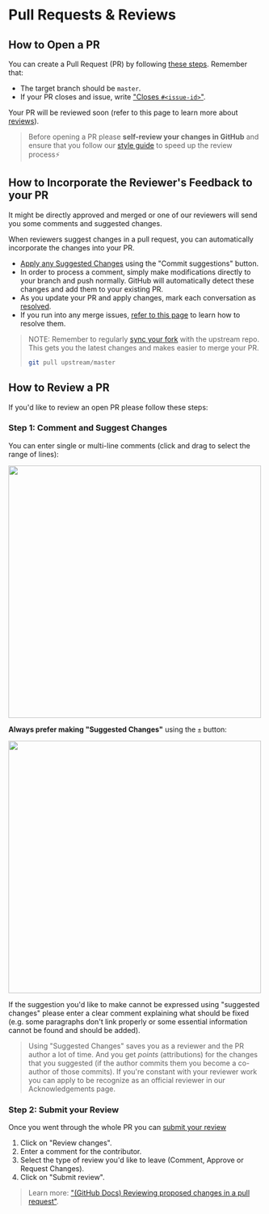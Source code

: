 # Pull Requests & Reviews

## How to Open a PR

You can create a Pull Request (PR) by following [these steps](https://docs.github.com/en/pull-requests/collaborating-with-pull-requests/proposing-changes-to-your-work-with-pull-requests/creating-a-pull-request-from-a-fork). Remember that:

- The target branch should be `master`.
- If your PR closes and issue, write ["Closes `#<issue-id>`"](https://docs.github.com/en/issues/tracking-your-work-with-issues/linking-a-pull-request-to-an-issue).

Your PR will be reviewed soon (refer to this page to learn more about [reviews](https://docs.github.com/en/pull-requests/collaborating-with-pull-requests/reviewing-changes-in-pull-requests/about-pull-request-reviews)).

> Before opening a PR please **self-review your changes in GitHub** and ensure that you follow our [style guide](5_Style_Guide.md) to speed up the review process⚡

## How to Incorporate the Reviewer's Feedback to your PR

It might be directly approved and merged or one of our reviewers will send you some comments and suggested changes.

When reviewers suggest changes in a pull request, you can automatically incorporate the changes into your PR.

- [Apply any Suggested Changes](https://docs.github.com/en/pull-requests/collaborating-with-pull-requests/reviewing-changes-in-pull-requests/incorporating-feedback-in-your-pull-request#applying-suggested-changes) using the "Commit suggestions" button.
- In order to process a comment, simply make modifications directly to your branch and push normally. GitHub will automatically detect these changes and add them to your existing PR.
- As you update your PR and apply changes, mark each conversation as [resolved](https://docs.github.com/en/github/collaborating-with-issues-and-pull-requests/commenting-on-a-pull-request#resolving-conversations).
- If you run into any merge issues, [refer to this page](https://docs.github.com/en/pull-requests/collaborating-with-pull-requests/addressing-merge-conflicts/about-merge-conflicts) to learn how to resolve them.

> NOTE: Remember to regularly [sync your fork](https://docs.github.com/en/pull-requests/collaborating-with-pull-requests/working-with-forks/syncing-a-fork) with the upstream repo. This gets you the latest changes and makes easier to merge your PR.
>
>  ```bash
>  git pull upstream/master
>  ```
>

## How to Review a PR

If you'd like to review an open PR please follow these steps:

### Step 1: Comment and Suggest Changes

You can enter single or multi-line comments (click and drag to select the range of lines):

<img src="/Images/hover-comment-icon.gif" width="500px"/>

**Always prefer making "Suggested Changes"** using the `±` button:

<img src="/Images/suggestion-block.png" width="500px"/>

If the suggestion you'd like to make cannot be expressed using "suggested changes" please enter a clear comment explaining what should be fixed (e.g. some paragraphs don't link properly or some essential information cannot be found and should be added).

> Using "Suggested Changes" saves you as a reviewer and the PR author a lot of time. And you get _points_ (attributions) for the changes that you suggested (if the author commits them you become a co-author of those commits). If you're constant with your reviewer work you can apply to be recognize as an official reviewer in our Acknowledgements page.

### Step 2: Submit your Review

Once you went through the whole PR you can [submit your review](https://docs.github.com/en/pull-requests/collaborating-with-pull-requests/reviewing-changes-in-pull-requests/reviewing-proposed-changes-in-a-pull-request#submitting-your-review)

1. Click on "Review changes".
2. Enter a comment for the contributor.
3. Select the type of review you'd like to leave (Comment, Approve or Request Changes).
4. Click on "Submit review".

> Learn more: ["(GitHub Docs) Reviewing proposed changes in a pull request"](https://docs.github.com/en/pull-requests/collaborating-with-pull-requests/reviewing-changes-in-pull-requests/reviewing-proposed-changes-in-a-pull-request).
